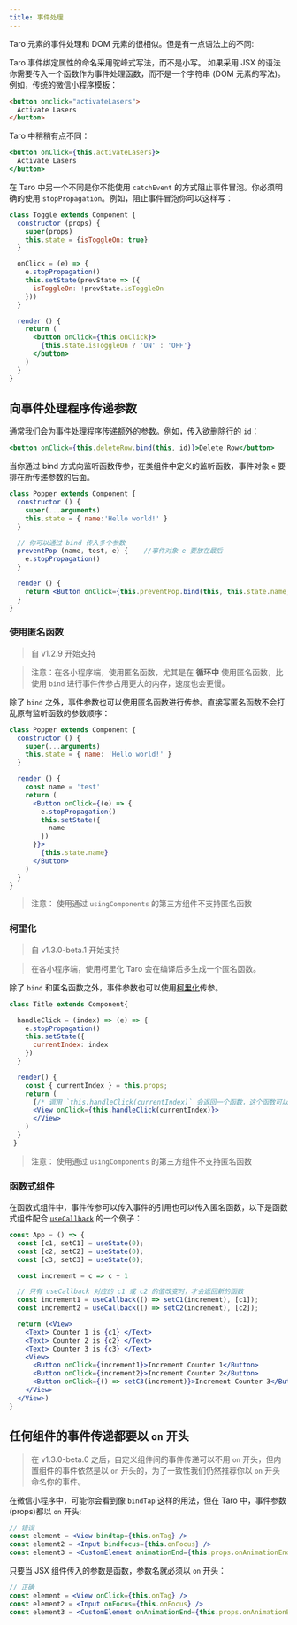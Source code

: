 ```yaml
---
title: 事件处理
---
```


Taro 元素的事件处理和 DOM 元素的很相似。但是有一点语法上的不同:

Taro 事件绑定属性的命名采用驼峰式写法，而不是小写。
如果采用 JSX 的语法你需要传入一个函数作为事件处理函数，而不是一个字符串 (DOM 元素的写法)。
例如，传统的微信小程序模板：

```html
<button onclick="activateLasers">
  Activate Lasers
</button>
```

Taro 中稍稍有点不同：

```jsx
<button onClick={this.activateLasers}>
  Activate Lasers
</button>
```

在 Taro 中另一个不同是你不能使用 `catchEvent` 的方式阻止事件冒泡。你必须明确的使用 `stopPropagation`。例如，阻止事件冒泡你可以这样写：

```jsx
class Toggle extends Component {
  constructor (props) {
    super(props)
    this.state = {isToggleOn: true}
  }

  onClick = (e) => {
    e.stopPropagation()
    this.setState(prevState => ({
      isToggleOn: !prevState.isToggleOn
    }))
  }

  render () {
    return (
      <button onClick={this.onClick}>
        {this.state.isToggleOn ? 'ON' : 'OFF'}
      </button>
    )
  }
}
```

## 向事件处理程序传递参数

通常我们会为事件处理程序传递额外的参数。例如，传入欲删除行的 `id`：

```jsx
<button onClick={this.deleteRow.bind(this, id)}>Delete Row</button>
```

当你通过 bind 方式向监听函数传参，在类组件中定义的监听函数，事件对象 `e` 要排在所传递参数的后面。

```jsx
class Popper extends Component {
  constructor () {
    super(...arguments)
    this.state = { name:'Hello world!' }
  }

  // 你可以通过 bind 传入多个参数
  preventPop (name, test, e) {    //事件对象 e 要放在最后
    e.stopPropagation()
  }

  render () {
    return <Button onClick={this.preventPop.bind(this, this.state.name, 'test')}></Button>
  }
}
```

### 使用匿名函数

> 自 v1.2.9 开始支持

> 注意：在各小程序端，使用匿名函数，尤其是在 **循环中** 使用匿名函数，比使用 `bind` 进行事件传参占用更大的内存，速度也会更慢。

除了 `bind` 之外，事件参数也可以使用匿名函数进行传参。直接写匿名函数不会打乱原有监听函数的参数顺序：

```jsx
class Popper extends Component {
  constructor () {
    super(...arguments)
    this.state = { name: 'Hello world!' }
  }

  render () {
    const name = 'test'
    return (
      <Button onClick={(e) => {
        e.stopPropagation()
        this.setState({
          name
        })
      }}>
        {this.state.name}
      </Button>
    )
  }
}
```

> 注意：
> 使用通过 `usingComponents` 的第三方组件不支持匿名函数

### 柯里化

> 自 v1.3.0-beta.1 开始支持

> 在各小程序端，使用柯里化 Taro 会在编译后多生成一个匿名函数。

除了 `bind` 和匿名函数之外，事件参数也可以使用[柯里化](https://zh.wikipedia.org/wiki/%E6%9F%AF%E9%87%8C%E5%8C%96)传参。

```jsx
class Title extends Component{

  handleClick = (index) => (e) => {
    e.stopPropagation()
    this.setState({
      currentIndex: index
    })
  }

  render() {
    const { currentIndex } = this.props;
    return (
      {/* 调用 `this.handleClick(currentIndex)` 会返回一个函数，这个函数可以访问到 `currentIndex` 同时也能满足 `onClick` 的签名 */}
      <View onClick={this.handleClick(currentIndex)}>
      </View>
    )
  }
 }
```

> 注意：
> 使用通过 `usingComponents` 的第三方组件不支持匿名函数

### 函数式组件

在函数式组件中，事件传参可以传入事件的引用也可以传入匿名函数，以下是函数式组件配合 [`useCallback`](hooks.md#usecallback) 的一个例子：

```jsx
const App = () => {
  const [c1, setC1] = useState(0);
  const [c2, setC2] = useState(0);
  const [c3, setC3] = useState(0);

  const increment = c => c + 1

  // 只有 useCallback 对应的 c1 或 c2 的值改变时，才会返回新的函数
  const increment1 = useCallback(() => setC1(increment), [c1]);
  const increment2 = useCallback(() => setC2(increment), [c2]);

  return (<View>
    <Text> Counter 1 is {c1} </Text>
    <Text> Counter 2 is {c2} </Text>
    <Text> Counter 3 is {c3} </Text>
    <View>
      <Button onClick={increment1}>Increment Counter 1</Button>
      <Button onClick={increment2}>Increment Counter 2</Button>
      <Button onClick={() => setC3(increment)}>Increment Counter 3</Button>
    </View>
  </View>)
}
```

## 任何组件的事件传递都要以 `on` 开头

> 在 v1.3.0-beta.0 之后，自定义组件间的事件传递可以不用 `on` 开头，但内置组件的事件依然是以 `on` 开头的，为了一致性我们仍然推荐你以 `on` 开头命名你的事件。

在微信小程序中，可能你会看到像 `bindTap` 这样的用法，但在 Taro 中，事件参数(props)都以 `on` 开头:

```jsx
// 错误
const element = <View bindtap={this.onTag} />
const element2 = <Input bindfocus={this.onFocus} />
const element3 = <CustomElement animationEnd={this.props.onAnimationEnd} />
```

只要当 JSX 组件传入的参数是函数，参数名就必须以 `on` 开头：

```jsx
// 正确
const element = <View onClick={this.onTag} />
const element2 = <Input onFocus={this.onFocus} />
const element3 = <CustomElement onAnimationEnd={this.props.onAnimationEnd} />
```
